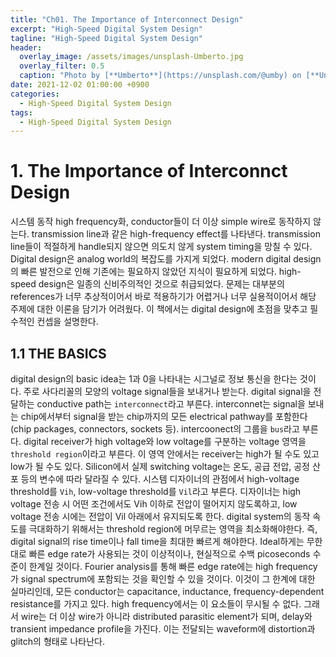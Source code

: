 ```yaml
---
title: "Ch01. The Importance of Interconnect Design"
excerpt: "High-Speed Digital System Design"
tagline: "High-Speed Digital System Design"
header:
  overlay_image: /assets/images/unsplash-Umberto.jpg
  overlay_filter: 0.5
  caption: "Photo by [**Umberto**](https://unsplash.com/@umby) on [**Unsplash**](https://unsplash.com/)"
date: 2021-12-02 01:00:00 +0900
categories:
  - High-Speed Digital System Design
tags:
  - High-Speed Digital System Design
---
```


# 1. The Importance of Interconnct Design

시스템 동작 high frequency화, conductor들이 더 이상 simple wire로 동작하지 않는다. transmission line과 같은 high-frequency effect를 나타낸다. transmission line들이 적절하게 handle되지 않으면 의도치 않게 system timing을 망칠 수 있다. Digital design은 analog world의 복잡도를 가지게 되었다.
modern digital design의 빠른 발전으로 인해 기존에는 필요하지 않았던 지식이 필요하게 되었다. high-speed design은 일종의 신비주의적인 것으로 취급되었다. 문제는 대부분의 references가 너무 추상적이어서 바로 적용하기가 어렵거나 너무 실용적이어서 해당 주제에 대한 이론을 담기가 어려웠다. 이 책에서는 digital design에 초점을 맞추고 필수적인 컨셉을 설명한다. 

## 1.1 THE BASICS
digital design의 basic idea는 1과 0을 나타내는 시그널로 정보 통신을 한다는 것이다. 주로 사다리꼴의 모양의 voltage signal들을 보내거나 받는다. digital signal을 전달하는 conductive path는 `interconnect`라고 부른다. interconnet는 signal을 보내는 chip에서부터 signal을 받는 chip까지의 모든 electrical pathway를 포함한다(chip packages, connectors, sockets 등). intercoonect의 그룹을 `bus`라고 부른다. digital receiver가 high voltage와 low voltage를 구분하는 voltage 영역을 `threshold region`이라고 부른다. 이 영역 안에서는 receiver는 high가 될 수도 있고 low가 될 수도 있다. Silicon에서 실제 switching voltage는 온도, 공급 전압, 공정 산포 등의 변수에 따라 달라질 수 있다. 시스템 디자이너의 관점에서 high-voltage threshold를 `Vih`, low-voltage threshold를 `Vil`라고 부른다. 디자이너는 high voltage 전송 시 어떤 조건에서도 Vih 이하로 전압이 떨어지지 않도록하고, low voltage 전송 시에는 전압이 Vil 아래에서 유지되도록 한다.
digital system의 동작 속도를 극대화하기 위해서는 threshold region에 머무르는 영역을 최소화해야한다. 즉, digital signal의 rise time이나 fall time을 최대한 빠르게 해야한다. Ideal하게는 무한대로 빠른 edge rate가 사용되는 것이 이상적이나, 현실적으로 수백 picoseconds 수준이 한계일 것이다. Fourier analysis를 통해 빠른 edge rate에는 high frequency가 signal spectrum에 포함되는 것을 확인할 수 있을 것이다. 이것이 그 한계에 대한 실마리인데, 모든 conductor는 capacitance, inductance, frequency-dependent resistance를 가지고 있다. high frequency에서는 이 요소들이 무시될 수 없다. 그래서 wire는 더 이상 wire가 아니라 distributed parasitic element가 되며, delay와 transient impedance profile을 가진다. 이는 전달되는 waveform에 distortion과 glitch의 형태로 나타난다.
